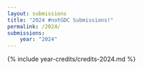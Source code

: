 ```yaml
---
layout: submissions
title: "2024 #notGDC Submissions!"
permalink: /2024/
submissions:
    year: "2024"
---
```


{% include year-credits/credits-2024.md %}
